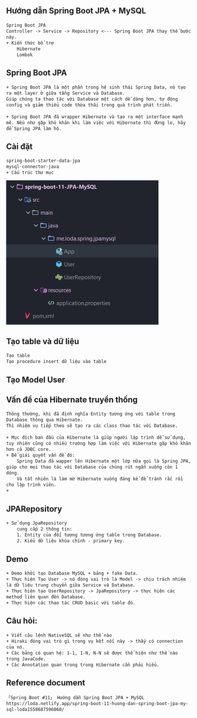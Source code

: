 ## Hướng dẫn Spring Boot JPA + MySQL
    Spring Boot JPA
    Controller -> Service -> Repository <--- Spring Boot JPA thay thế bước này.
    + Kiến thức bổ trợ
        Hibernate
        Lombok

## Spring Boot JPA
    + Spring Boot JPA là một phần trong hệ sinh thái Spring Data, nó tạo ra một layer ở giữa tầng Service và Database.
    Giúp chúng ta thao tác với Database một cách dễ dàng hơn, tự động config và giảm thiểu code thừa thãi trong quá trình phát triển.
    
    + Spring Boot JPA đã wrapper Hibernate và tạo ra một interface mạnh mẽ. Nếu như gặp khó khăn khi làm việc với Hibernate thì đừng lo, hãy để Spring JPA làm hộ.

## Cài đặt
    spring-boot-starter-data-jpa
    mysql-connector-java
    + Cấu trúc thư mục
![img.png](img.png)

## Tạo table và dữ liệu
    Tạo table
    Tạo procedure insert dữ liệu vào table
    
## Tạo Model User

## Vấn đề của Hibernate truyền thống
    Thông thường, khi đã định nghĩa Entity tương ứng với table trong Database thông qua Hibernate.
    Thì nhiệm vụ tiếp theo sẽ tạo ra các class thao tác với Database.
    
    + Mục đích ban đầu của Hibernate là giúp người lập trình dễ sử dụng, tuy nhiên cũng có nhiều trường hợp làm việc với Hibernate gặp khó khăn hơn cả JDBC core.
    + Để giải quyết vấn đề đó:
        Spring Data đã wapper lên Hibernate một lớp nữa gọi là Spring JPA, giúp cho mọi thao tác với Database của chúng rút ngắn xuống còn 1 dòng.
        Và tất nhiên là làm mờ Hibernate xuống đáng kể để tránh rắc rồi cho lập trình viên.
    + 
    

## JPARepository
    + Sử dụng JpaRepository
        cung cấp 2 thông tin:
        1. Entity của đối tượng tương ứng table trong Database.
        2. Kiểu dữ liệu khóa chính - primary key.
    

## Demo
    + Demo khởi tạo Database MySQL + bảng + fake Data.
    + Thực hiện Tạo User -> nó đóng vai trò là Model -> chịu trách nhiệm là dữ liệu trung chuyển giữa Service và Database.
    + Thực hiện tạo UserRepository -> JpaRepository -> thực hiện các method liên quan đến Database.
    + Thực hiện các thao tác CRUD basic với table đó.

## Câu hỏi:
    + Viết câu lệnh NativeSQL sẽ như thế nào
    + Hiraki đóng vai trò gì trong vụ kết nối này -> thấy có connection của nó.
    + Các bảng có quan hệ: 1-1, 1-N, N-N sẽ được thể hiện như thế nào trong JavaCode.
    + Các Annotation quan trong trong Hibernate cần phải hiểu.


## Reference document
    「Spring Boot #11」 Hướng dẫn Spring Boot JPA + MySQL   
    https://loda.netlify.app/spring-boot-11-huong-dan-spring-boot-jpa-my-sql-loda1558687596060/



